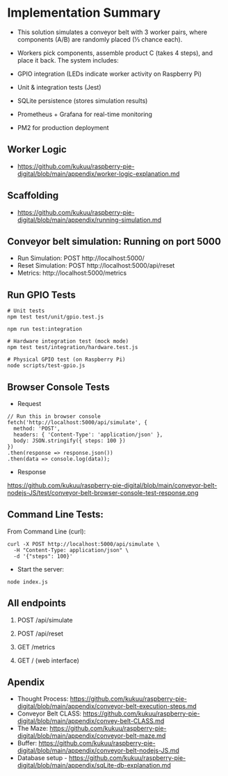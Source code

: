 # Implementation Summary

- This solution simulates a conveyor belt with 3 worker pairs, where components (A/B) are randomly placed (⅓ chance each). 

- Workers pick components, assemble product C (takes 4 steps), and place it back. The system includes:

- GPIO integration (LEDs indicate worker activity on Raspberry Pi)

- Unit & integration tests (Jest)

- SQLite persistence (stores simulation results)

- Prometheus + Grafana for real-time monitoring

- PM2 for production deployment

## Worker Logic

- https://github.com/kukuu/raspberry-pie-digital/blob/main/appendix/worker-logic-explanation.md


## Scaffolding

- https://github.com/kukuu/raspberry-pie-digital/blob/main/appendix/running-simulation.md
  
## Conveyor belt simulation:  Running on port 5000

- Run Simulation: POST http://localhost:5000/
- Reset Simulation: POST http://localhost:5000/api/reset
- Metrics: http://localhost:5000/metrics

## Run GPIO Tests

```
# Unit tests
npm test test/unit/gpio.test.js

npm run test:integration

# Hardware integration test (mock mode)
npm test test/integration/hardware.test.js

# Physical GPIO test (on Raspberry Pi)
node scripts/test-gpio.js
```

## Browser Console Tests

- Request
```
// Run this in browser console
fetch('http://localhost:5000/api/simulate', {
  method: 'POST',
  headers: { 'Content-Type': 'application/json' },
  body: JSON.stringify({ steps: 100 })
})
.then(response => response.json())
.then(data => console.log(data));
```

- Response

https://github.com/kukuu/raspberry-pie-digital/blob/main/conveyor-belt-nodejs-JS/test/conveyor-belt-browser-console-test-response.png

## Command Line Tests:

From Command Line (curl):

```
curl -X POST http://localhost:5000/api/simulate \
  -H "Content-Type: application/json" \
  -d '{"steps": 100}'

```

- Start the server:

```
node index.js

```


## All endpoints

1. POST /api/simulate

2. POST /api/reset

3. GET /metrics

4. GET / (web interface)

## Apendix

- Thought Process: https://github.com/kukuu/raspberry-pie-digital/blob/main/appendix/conveyor-belt-execution-steps.md
- Conveyor Belt CLASS: https://github.com/kukuu/raspberry-pie-digital/blob/main/appendix/convey-belt-CLASS.md
- The Maze: https://github.com/kukuu/raspberry-pie-digital/blob/main/appendix/conveyor-belt-maze.md
- Buffer: https://github.com/kukuu/raspberry-pie-digital/blob/main/appendix/conveyor-belt-nodejs-JS.md
- Database setup - https://github.com/kukuu/raspberry-pie-digital/blob/main/appendix/sqLite-db-explanation.md
